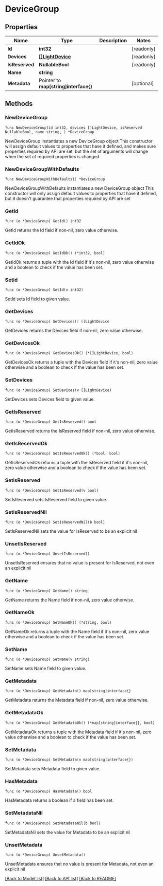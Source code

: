 # DeviceGroup

## Properties

Name | Type | Description | Notes
------------ | ------------- | ------------- | -------------
**Id** | **int32** |  | [readonly] 
**Devices** | [**[]LightDevice**](LightDevice.md) |  | [readonly] 
**IsReserved** | **NullableBool** |  | [readonly] 
**Name** | **string** |  | 
**Metadata** | Pointer to **map[string]interface{}** |  | [optional] 

## Methods

### NewDeviceGroup

`func NewDeviceGroup(id int32, devices []LightDevice, isReserved NullableBool, name string, ) *DeviceGroup`

NewDeviceGroup instantiates a new DeviceGroup object
This constructor will assign default values to properties that have it defined,
and makes sure properties required by API are set, but the set of arguments
will change when the set of required properties is changed

### NewDeviceGroupWithDefaults

`func NewDeviceGroupWithDefaults() *DeviceGroup`

NewDeviceGroupWithDefaults instantiates a new DeviceGroup object
This constructor will only assign default values to properties that have it defined,
but it doesn't guarantee that properties required by API are set

### GetId

`func (o *DeviceGroup) GetId() int32`

GetId returns the Id field if non-nil, zero value otherwise.

### GetIdOk

`func (o *DeviceGroup) GetIdOk() (*int32, bool)`

GetIdOk returns a tuple with the Id field if it's non-nil, zero value otherwise
and a boolean to check if the value has been set.

### SetId

`func (o *DeviceGroup) SetId(v int32)`

SetId sets Id field to given value.


### GetDevices

`func (o *DeviceGroup) GetDevices() []LightDevice`

GetDevices returns the Devices field if non-nil, zero value otherwise.

### GetDevicesOk

`func (o *DeviceGroup) GetDevicesOk() (*[]LightDevice, bool)`

GetDevicesOk returns a tuple with the Devices field if it's non-nil, zero value otherwise
and a boolean to check if the value has been set.

### SetDevices

`func (o *DeviceGroup) SetDevices(v []LightDevice)`

SetDevices sets Devices field to given value.


### GetIsReserved

`func (o *DeviceGroup) GetIsReserved() bool`

GetIsReserved returns the IsReserved field if non-nil, zero value otherwise.

### GetIsReservedOk

`func (o *DeviceGroup) GetIsReservedOk() (*bool, bool)`

GetIsReservedOk returns a tuple with the IsReserved field if it's non-nil, zero value otherwise
and a boolean to check if the value has been set.

### SetIsReserved

`func (o *DeviceGroup) SetIsReserved(v bool)`

SetIsReserved sets IsReserved field to given value.


### SetIsReservedNil

`func (o *DeviceGroup) SetIsReservedNil(b bool)`

 SetIsReservedNil sets the value for IsReserved to be an explicit nil

### UnsetIsReserved
`func (o *DeviceGroup) UnsetIsReserved()`

UnsetIsReserved ensures that no value is present for IsReserved, not even an explicit nil
### GetName

`func (o *DeviceGroup) GetName() string`

GetName returns the Name field if non-nil, zero value otherwise.

### GetNameOk

`func (o *DeviceGroup) GetNameOk() (*string, bool)`

GetNameOk returns a tuple with the Name field if it's non-nil, zero value otherwise
and a boolean to check if the value has been set.

### SetName

`func (o *DeviceGroup) SetName(v string)`

SetName sets Name field to given value.


### GetMetadata

`func (o *DeviceGroup) GetMetadata() map[string]interface{}`

GetMetadata returns the Metadata field if non-nil, zero value otherwise.

### GetMetadataOk

`func (o *DeviceGroup) GetMetadataOk() (*map[string]interface{}, bool)`

GetMetadataOk returns a tuple with the Metadata field if it's non-nil, zero value otherwise
and a boolean to check if the value has been set.

### SetMetadata

`func (o *DeviceGroup) SetMetadata(v map[string]interface{})`

SetMetadata sets Metadata field to given value.

### HasMetadata

`func (o *DeviceGroup) HasMetadata() bool`

HasMetadata returns a boolean if a field has been set.

### SetMetadataNil

`func (o *DeviceGroup) SetMetadataNil(b bool)`

 SetMetadataNil sets the value for Metadata to be an explicit nil

### UnsetMetadata
`func (o *DeviceGroup) UnsetMetadata()`

UnsetMetadata ensures that no value is present for Metadata, not even an explicit nil

[[Back to Model list]](../README.md#documentation-for-models) [[Back to API list]](../README.md#documentation-for-api-endpoints) [[Back to README]](../README.md)



